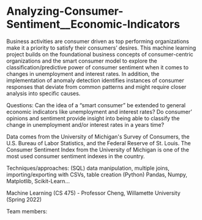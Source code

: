 # Analyzing-Consumer-Sentiment__Economic-Indicators

Business activities are consumer driven as top performing organizations make it a priority to satisfy their consumers’ desires. This machine learning project builds on the foundational business concepts of consumer-centric organizations and the smart consumer model to explore the classification/predictive power of consumer sentiment when it comes to changes in unemployment and interest rates. In addition, the implementation of anomaly detection identifies instances of consumer responses that deviate from common patterns and might require closer analysis into specific causes. 

Questions: 
Can the idea of a “smart consumer” be extended to general economic indicators like unemployment and interest rates?
Do consumer’ opinions and sentiment provide insight into being able to classify the change in unemployment and/or interest rates in a years time?

Data comes from the University of Michigan's Survey of Consumers, the U.S. Bureau of Labor Statistics, and the Federal Reserve of St. Louis. The Consumer Sentiment Index from the University of Michigan is one of the most used consumer sentiment indexes in the country. 

Techniques/approaches: 
(SQL) data manipulation, multiple joins, importing/exporting with CSVs, table creation
(Python) Pandas, Numpy, Matplotlib, Scikit-Learn... 

Machine Learning (CS 475) - Professor Cheng, Willamette University (Spring 2022)

Team members: 
